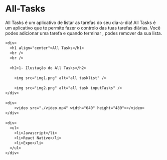# All-Tasks
All Tasks é um aplicativo de listar as tarefas do seu dia-a-dia!
All Tasks é um aplicativo que te permite fazer o controlo das tuas tarefas diárias.
Você podes adicionar uma tarefa e quando terminar , podes remover da sua lista.

    <div>
      <h1 align="center">All Tasks</h1>
      <br />
      <br />

      <h2>1- Ilustação do All Tasks</h2>

        <img src="img1.png" alt="all tasklist" />

        <img src="img2.png" alt="all task inputTasks" />
    </div>

    <div>
        <video src="./video.mp4" width="640" height="480"></video>
    </div>

    <div>
      <ul>
        <li>Javascript</li>
        <li>React Native</li>
        <li>Expo</li>
      </ul>
    </div>
